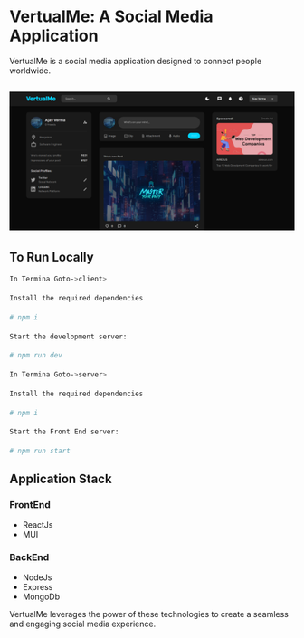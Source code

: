 # VertualMe: A Social Media Application

VertualMe is a social media application designed to connect people worldwide.

## <img src="/assets/image.png" alt="Home Page" alt="VertulMe HomPage"/>

## To Run Locally

```bash
In Termina Goto->client>

Install the required dependencies

# npm i

Start the development server:

# npm run dev

In Termina Goto->server>

Install the required dependencies

# npm i

Start the Front End server:

# npm run start
```

## Application Stack

### FrontEnd

- ReactJs
- MUI

### BackEnd

- NodeJs
- Express
- MongoDb

VertualMe leverages the power of these technologies to create a seamless and engaging social media experience.
